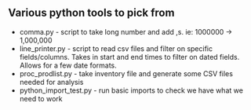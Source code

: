 ## Various python tools to pick from

- comma.py - script to take long number and add ,s. ie: 1000000 -> 1,000,000
- line_printer.py - script to read csv files and filter on specific fields/columns. Takes in start and end times to filter on dated fields. Allows for a few date formats.
- proc_prodlist.py - take inventory file and generate some CSV files needed for analysis
- python_import_test.py - run basic imports to check we have what we need to work

